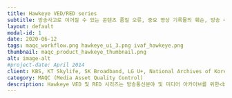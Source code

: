 ```yaml
---
title: Hawkeye VED/RED series
subtitle: 방송사고로 이어질 수 있는 콘텐츠 품질 오류, 중요 영상 기록물의 훼손, 방송 수신용 셋톱박스의 영상 및 UI 품질 오류, ㈜가치랩스의 솔루션을 제안합니다.
layout: default
modal-id: 1
date: 2020-06-12
tags: maqc_workflow.png hawkeye_ui_3.png ivaf_hawkeye.png
thumbnail: maqc_product_hawkeye_thumbnail.png
alt: image-alt
#project-date: April 2014
client: KBS, KT Skylife, SK Broadband, LG U+, National Archives of Korea, National Institute for Lifelong Education
category: MAQC (Media Asset Quality Control)
description: Hawkeye VED 및 RED 시리즈는 방송통신분야 및 미디어 아카이브를 위한<br>미디어 생명 전주기에 대응하는 품질검사 자동화 및 관리 솔루션을 제공합니다.<br>우리의 미디어 아카이브 품질관리 솔루션은 콘텐츠를 구성하는 자동화된 오디오비주얼 데이터의<br>내용기반 분석 및 시각화를 통해 품질관리활동을 위한 작업자의 의사결정을 보다 빠르게 수행할 수 있도록 지원합니다.<br>이는 주요 지상파 및 IPTV 사업자, 그리고 대규모 아카이브를 운용하는 공공기관 도입을 통해 입증된 대량의 대용량 비디오 및 오디오 데이터 분석 프레임웍인 IVAP에 기반합니다.
---
```

